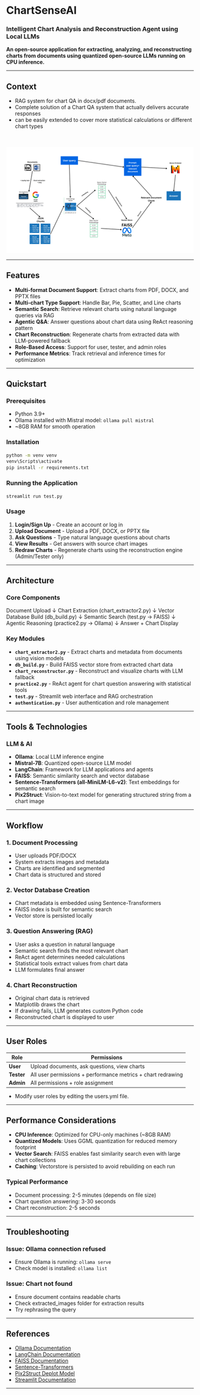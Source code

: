 # ChartSenseAI

### Intelligent Chart Analysis and Reconstruction Agent using Local LLMs

**An open-source application for extracting, analyzing, and reconstructing charts from documents using quantized open-source LLMs running on CPU inference.**

---

## Context

- RAG system for chart QA in docx/pdf documents.
- Complete solution of a Chart QA system that actually delivers accurate responses
- can be easily extended to cover more statistical calculations or different chart types

<br><br>
![Architecture Diagram](assets/diagram_flow.png)

---

## Features

- **Multi-format Document Support**: Extract charts from PDF, DOCX, and PPTX files
- **Multi-chart Type Support**: Handle Bar, Pie, Scatter, and Line charts
- **Semantic Search**: Retrieve relevant charts using natural language queries via RAG
- **Agentic Q&A**: Answer questions about chart data using ReAct reasoning pattern
- **Chart Reconstruction**: Regenerate charts from extracted data with LLM-powered fallback
- **Role-Based Access**: Support for user, tester, and admin roles
- **Performance Metrics**: Track retrieval and inference times for optimization

---

## Quickstart

### Prerequisites

- Python 3.9+
- Ollama installed with Mistral model: `ollama pull mistral`
- ~8GB RAM for smooth operation

### Installation

```bash
python -m venv venv
venv\Scripts\activate
pip install -r requirements.txt
```

### Running the Application

```bash
streamlit run test.py
```

### Usage

1. **Login/Sign Up** - Create an account or log in
2. **Upload Document** - Upload a PDF, DOCX, or PPTX file
3. **Ask Questions** - Type natural language questions about charts
4. **View Results** - Get answers with source chart images
5. **Redraw Charts** - Regenerate charts using the reconstruction engine (Admin/Tester only)

---

## Architecture

### Core Components

Document Upload
    ↓
Chart Extraction (chart_extractor2.py)
    ↓
Vector Database Build (db_build.py)
    ↓
Semantic Search (test.py → FAISS)
    ↓
Agentic Reasoning (practice2.py → Ollama)
    ↓
Answer + Chart Display

### Key Modules

- **`chart_extractor2.py`** - Extract charts and metadata from documents using vision models
- **`db_build.py`** - Build FAISS vector store from extracted chart data
- **`chart_reconstructor.py`** - Reconstruct and visualize charts with LLM fallback
- **`practice2.py`** - ReAct agent for chart question answering with statistical tools
- **`test.py`** - Streamlit web interface and RAG orchestration
- **`authentication.py`** - User authentication and role management

---

## Tools & Technologies

### LLM & AI

- **Ollama**: Local LLM inference engine
- **Mistral-7B**: Quantized open-source LLM model
- **LangChain**: Framework for LLM applications and agents
- **FAISS**: Semantic similarity search and vector database
- **Sentence-Transformers (all-MiniLM-L6-v2)**: Text embeddings for semantic search
- **Pix2Struct**: Vision-to-text model for generating structured string from a chart image
___
## Workflow

### 1. Document Processing
- User uploads PDF/DOCX
- System extracts images and metadata
- Charts are identified and segmented
- Chart data is structured and stored

### 2. Vector Database Creation
- Chart metadata is embedded using Sentence-Transformers
- FAISS index is built for semantic search
- Vector store is persisted locally

### 3. Question Answering (RAG)
- User asks a question in natural language
- Semantic search finds the most relevant chart
- ReAct agent determines needed calculations
- Statistical tools extract values from chart data
- LLM formulates final answer

### 4. Chart Reconstruction
- Original chart data is retrieved
- Matplotlib draws the chart
- If drawing fails, LLM generates custom Python code
- Reconstructed chart is displayed to user

___

## User Roles

| Role | Permissions |
|------|------------|
| **User** | Upload documents, ask questions, view charts |
| **Tester** | All user permissions + performance metrics + chart redrawing |
| **Admin** | All permissions + role assignment |
- Modify user roles by editing the users.yml file.

___

## Performance Considerations

- **CPU Inference**: Optimized for CPU-only machines (~8GB RAM)
- **Quantized Models**: Uses GGML quantization for reduced memory footprint
- **Vector Search**: FAISS enables fast similarity search even with large chart collections
- **Caching**: Vectorstore is persisted to avoid rebuilding on each run

### Typical Performance
- Document processing: 2-5 minutes (depends on file size)
- Chart question answering: 3-30 seconds
- Chart reconstruction: 2-5 seconds

___

## Troubleshooting

### Issue: Ollama connection refused
- Ensure Ollama is running: `ollama serve`
- Check model is installed: `ollama list`


### Issue: Chart not found
- Ensure document contains readable charts
- Check extracted_images folder for extraction results
- Try rephrasing the query

___

## References

- [Ollama Documentation](https://ollama.ai)
- [LangChain Documentation](https://python.langchain.com)
- [FAISS Documentation](https://faiss.ai)
- [Sentence-Transformers](https://www.sbert.net)
- [Pix2Struct Deplot Model](https://huggingface.co/google/deplot)
- [Streamlit Documentation](https://docs.streamlit.io)

___
